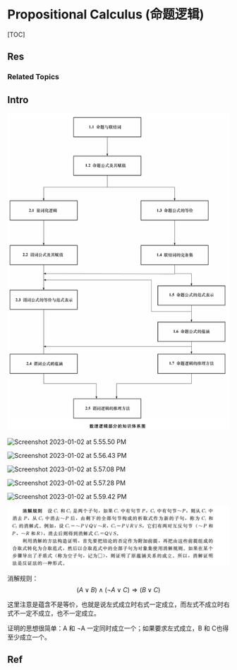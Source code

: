 # Propositional Calculus (命题逻辑)

[TOC]



## Res
### Related Topics



## Intro
![](../../../../Assets/Pics/Screenshot%202025-08-04%20at%2000.38.30.png)



![Screenshot 2023-01-02 at 5.55.50 PM](../../../../../Assets/Pics/Screenshot%202023-01-02%20at%205.55.50%20PM.png)

![Screenshot 2023-01-02 at 5.56.43 PM](../../../../../Assets/Pics/Screenshot%202023-01-02%20at%205.56.43%20PM.png)

![Screenshot 2023-01-02 at 5.57.08 PM](../../../../../Assets/Pics/Screenshot%202023-01-02%20at%205.57.08%20PM.png)

![Screenshot 2023-01-02 at 5.57.28 PM](../../../../../Assets/Pics/Screenshot%202023-01-02%20at%205.57.28%20PM.png)

![Screenshot 2023-01-02 at 5.59.42 PM](../../../../../Assets/Pics/Screenshot%202023-01-02%20at%205.59.42%20PM.png)


![Screenshot 2023-01-02 at 6.02.32 PM](../../../../Assets/Pics/Screenshot%202023-01-02%20at%206.02.32%20PM.png)


消解规则：  $$(A∨B)∧(¬A∨C)⇒(B∨C)$$

这里注意是蕴含不是等价，也就是说左式成立时右式一定成立，而左式不成立时右式不一定不成立，也不一定成立。

证明的思想很简单：A 和 ¬A 一定同时成立一个；如果要求左式成立，B 和 C也得至少成立一个。



## Ref

